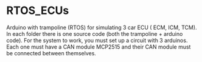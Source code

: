 # RTOS_ECUs
Arduino with trampoline (RTOS) for simulating 3 car ECU ( ECM, ICM, TCM).
In each folder there is one source code (both the trampoline + arduino code). 
For the system to work, you must set up a circuit with 3 arduinos. Each one must have a CAN module MCP2515 and their CAN module must be connected between themselves.
